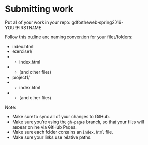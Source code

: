 # Submitting work

Put all of your work in your repo:
gdfortheweb-spring2016-YOURFIRSTNAME

Follow this outline and naming convention for your files/folders:

* index.html
* exercise1/
* * index.html
* * (and other files)
* project1/
* * index.html
* * (and other files)

Note:
* Make sure to sync all of your changes to GitHub.
* Make sure you’re using the `gh-pages` branch, so that your files will appear online via GitHub Pages.
* Make sure each folder contains an `index.html` file.
* Make sure your links use relative paths.
